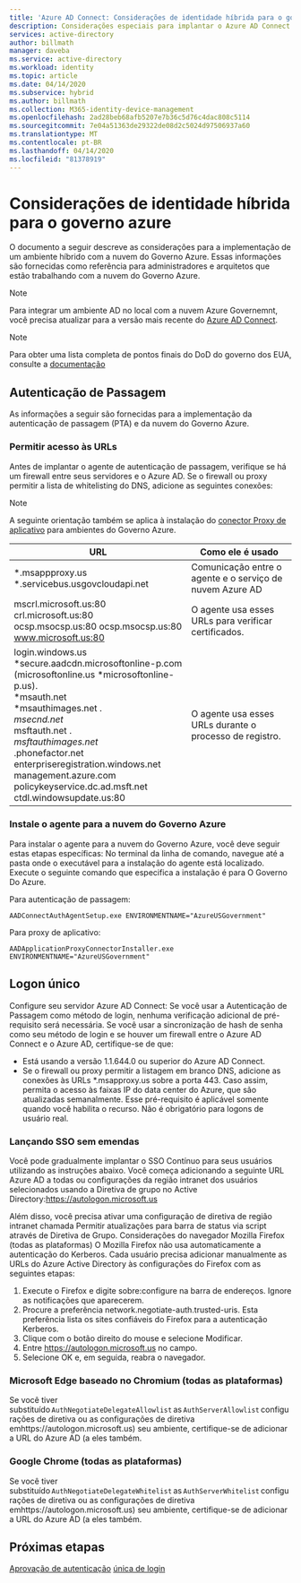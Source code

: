 ```yaml
---
title: 'Azure AD Connect: Considerações de identidade híbrida para o governo azure'
description: Considerações especiais para implantar o Azure AD Connect com a nuvem do governo.
services: active-directory
author: billmath
manager: daveba
ms.service: active-directory
ms.workload: identity
ms.topic: article
ms.date: 04/14/2020
ms.subservice: hybrid
ms.author: billmath
ms.collection: M365-identity-device-management
ms.openlocfilehash: 2ad28beb68afb5207e7b36c5d76c4dac808c5114
ms.sourcegitcommit: 7e04a51363de29322de08d2c5024d97506937a60
ms.translationtype: MT
ms.contentlocale: pt-BR
ms.lasthandoff: 04/14/2020
ms.locfileid: "81378919"
---
```

# <a name="hybrid-identity-considerations-for-azure-government"></a>Considerações de identidade híbrida para o governo azure 
O documento a seguir descreve as considerações para a implementação de um ambiente híbrido com a nuvem do Governo Azure.  Essas informações são fornecidas como referência para administradores e arquitetos que estão trabalhando com a nuvem do Governo Azure.  
> [!NOTE] 
> Para integrar um ambiente AD no local com a nuvem Azure Governemnt, você precisa atualizar para a versão mais recente do [Azure AD Connect](https://www.microsoft.com/download/details.aspx?id=47594). 

> [!NOTE] 
> Para obter uma lista completa de pontos finais do DoD do governo dos EUA, consulte a [documentação](https://docs.microsoft.com/office365/enterprise/office-365-u-s-government-dod-endpoints) 

## <a name="pass-through-authentication"></a>Autenticação de Passagem 
As informações a seguir são fornecidas para a implementação da autenticação de passagem (PTA) e da nuvem do Governo Azure.

### <a name="allow-access-to-urls"></a>Permitir acesso às URLs  
Antes de implantar o agente de autenticação de passagem, verifique se há um firewall entre seus servidores e o Azure AD. Se o firewall ou proxy permitir a lista de whitelisting do DNS, adicione as seguintes conexões: 
> [!NOTE]
> A seguinte orientação também se aplica à instalação do [conector Proxy de aplicativo](https://aka.ms/whyappproxy) para ambientes do Governo Azure.

|URL |Como ele é usado|
|-----|-----| 
|*.msappproxy.us *.servicebus.usgovcloudapi.net|Comunicação entre o agente e o serviço de nuvem Azure AD |
|mscrl.microsoft.us:80 crl.microsoft.us:80 </br>ocsp.msocsp.us:80 ocsp.msocsp.us:80 www.microsoft.us:80| O agente usa esses URLs para verificar certificados.| 
|login.windows.us *secure.aadcdn.microsoftonline-p.com </br>(microsoftonline.us *microsoftonline-p.us). </br>*msauth.net </br> *msauthimages.net . </br>*msecnd.net</br>* msftauth.net . </br>*msftauthimages.net</br>*.phonefactor.net </br>enterpriseregistration.windows.net</br>management.azure.com </br>policykeyservice.dc.ad.msft.net</br>ctdl.windowsupdate.us:80| O agente usa esses URLs durante o processo de registro.| 

### <a name="install-the-agent-for-the-azure-government-cloud"></a>Instale o agente para a nuvem do Governo Azure 
Para instalar o agente para a nuvem do Governo Azure, você deve seguir estas etapas específicas: No terminal da linha de comando, navegue até a pasta onde o executável para a instalação do agente está localizado. Execute o seguinte comando que especifica a instalação é para O Governo Do Azure. 

Para autenticação de passagem: 
```
AADConnectAuthAgentSetup.exe ENVIRONMENTNAME="AzureUSGovernment"
```

Para proxy de aplicativo:
```
AADApplicationProxyConnectorInstaller.exe ENVIRONMENTNAME="AzureUSGovernment" 
```

## <a name="single-sign-on"></a>Logon único 
Configure seu servidor Azure AD Connect: Se você usar a Autenticação de Passagem como método de login, nenhuma verificação adicional de pré-requisito será necessária. Se você usar a sincronização de hash de senha como seu método de login e se houver um firewall entre o Azure AD Connect e o Azure AD, certifique-se de que:
- Está usando a versão 1.1.644.0 ou superior do Azure AD Connect. 
- Se o firewall ou proxy permitir a listagem em branco DNS, adicione as conexões às URLs *.msapproxy.us sobre a porta 443. Caso assim, permita o acesso às faixas IP do data center do Azure, que são atualizadas semanalmente. Esse pré-requisito é aplicável somente quando você habilita o recurso. Não é obrigatório para logons de usuário real. 

### <a name="rolling-out-seamless-sso"></a>Lançando SSO sem emendas 
Você pode gradualmente implantar o SSO Contínuo para seus usuários utilizando as instruções abaixo. Você começa adicionando a seguinte URL Azure AD a todas ou configurações da região intranet dos usuários selecionados usando a Diretiva de grupo no Active Directory:https://autologon.microsoft.us 

Além disso, você precisa ativar uma configuração de diretiva de região intranet chamada Permitir atualizações para barra de status via script através de Diretiva de Grupo. Considerações do navegador Mozilla Firefox (todas as plataformas) O Mozilla Firefox não usa automaticamente a autenticação do Kerberos. Cada usuário precisa adicionar manualmente as URLs do Azure Active Directory às configurações do Firefox com as seguintes etapas: 
1. Execute o Firefox e digite sobre:configure na barra de endereços. Ignore as notificações que aparecerem. 
2. Procure a preferência network.negotiate-auth.trusted-uris. Esta preferência lista os sites confiáveis do Firefox para a autenticação Kerberos. 
3. Clique com o botão direito do mouse e selecione Modificar. 
4. Entre https://autologon.microsoft.us no campo.
5. Selecione OK e, em seguida, reabra o navegador. 

### <a name="microsoft-edge-based-on-chromium-all-platforms"></a>Microsoft Edge baseado no Chromium (todas as plataformas) 
Se você tiver substituído `AuthNegotiateDelegateAllowlist` as `AuthServerAllowlist` configurações de diretiva ou as configurações de diretiva emhttps://autologon.microsoft.us) seu ambiente, certifique-se de adicionar a URL do Azure AD (a eles também. 

### <a name="google-chrome-all-platforms"></a>Google Chrome (todas as plataformas) 
Se você tiver substituído `AuthNegotiateDelegateWhitelist` as `AuthServerWhitelist` configurações de diretiva ou as configurações de diretiva emhttps://autologon.microsoft.us) seu ambiente, certifique-se de adicionar a URL do Azure AD (a eles também. 

## <a name="next-steps"></a>Próximas etapas
[Aprovação de autenticação](how-to-connect-pta-quick-start.md#step-1-check-the-prerequisites)
[única de login](how-to-connect-sso-quick-start.md#step-1-check-the-prerequisites) 
